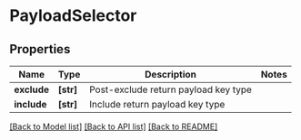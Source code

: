 # PayloadSelector

## Properties
Name | Type | Description | Notes
------------ | ------------- | ------------- | -------------
**exclude** | **[str]** | Post-exclude return payload key type | 
**include** | **[str]** | Include return payload key type | 

[[Back to Model list]](../README.md#documentation-for-models) [[Back to API list]](../README.md#documentation-for-api-endpoints) [[Back to README]](../README.md)


